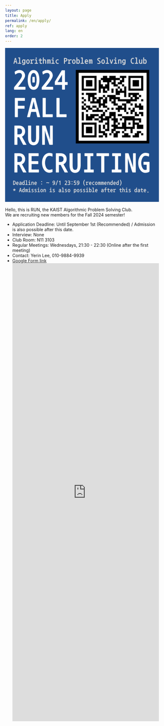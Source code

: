 ```yaml
---
layout: page
title: Apply
permalink: /en/apply/
ref: apply
lang: en
order: 2
---
```


![poster](/apply/2024-fall/2024FallRecruitingPoster.png)

Hello, this is RUN, the KAIST Algorithmic Problem Solving Club.  
We are recruiting new members for the Fall 2024 semester!

- Application Deadline: Until September 1st (Recommended) / Admission is also possible after this date.
- Interview: None
- Club Room: N11 3103
- Regular Meetings: Wednesdays, 21:30 - 22:30 (Online after the first meeting)
- Contact: Yerin Lee, 010-9884-9939
- [Google Form link](https://forms.gle/Mox8MiqTFAQ2MVTZ9)
  <iframe src="https://forms.gle/Mox8MiqTFAQ2MVTZ9" frameborder="0" width="100%" height="1500px"></iframe>
